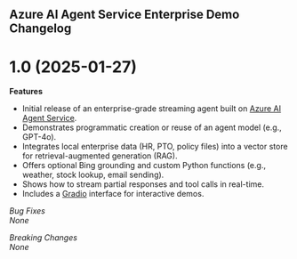 ## Azure AI Agent Service Enterprise Demo Changelog

<a name="1.0"></a>
# 1.0 (2025-01-27)

**Features**  
- Initial release of an enterprise-grade streaming agent built on [Azure AI Agent Service](https://learn.microsoft.com/en-us/azure/ai-services/agents/).  
- Demonstrates programmatic creation or reuse of an agent model (e.g., GPT-4o).  
- Integrates local enterprise data (HR, PTO, policy files) into a vector store for retrieval-augmented generation (RAG).  
- Offers optional Bing grounding and custom Python functions (e.g., weather, stock lookup, email sending).  
- Shows how to stream partial responses and tool calls in real-time.  
- Includes a [Gradio](https://github.com/gradio-app/gradio) interface for interactive demos.  

*Bug Fixes*  
_None_

*Breaking Changes*  
_None_
